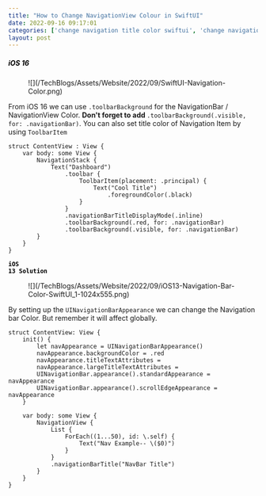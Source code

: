 ```yaml
---
title: "How to Change NavigationView Colour in SwiftUI"
date: 2022-09-16 09:17:01
categories: ['change navigation title color swiftui', 'change navigationView color swiftui', 'iOS', 'SwiftUI', 'swiftui ios 15 navigation bar color', 'swiftui navigation bar button color']
layout: post
---
```


<!-- wp:heading {"level":5} -->
<h5><mark style="background-color:rgba(0, 0, 0, 0)" class="has-inline-color has-ast-global-color-1-color">iOS 16</mark></h5>
<!-- /wp:heading -->

<!-- wp:image {"id":1421,"width":866,"height":261,"sizeSlug":"full","linkDestination":"none"} -->
<figure class="wp-block-image size-full is-resized">![](/TechBlogs/Assets/Website/2022/09/SwiftUI-Navigation-Color.png)</figure>
<!-- /wp:image -->

<!-- wp:paragraph -->
From iOS 16 we can use <code>.toolbarBackground</code> for the NavigationBar / NavigationView Color. <strong>Don't forget to add </strong><code>.toolbarBackground(.visible, for: .navigationBar)</code>. You can also set title color of Navigation Item by using <code>ToolbarItem</code>


<!-- /wp:paragraph -->

<!-- wp:code -->
<pre class="wp-block-code"><code lang="swift" class="language-swift">struct ContentView : View {
    var body: some View {
        NavigationStack {
            Text("Dashboard")
                .toolbar {
                    ToolbarItem(placement: .principal) {
                        Text("Cool Title")
                            .foregroundColor(.black)
                    }
                }
                .navigationBarTitleDisplayMode(.inline)
                .toolbarBackground(.red, for: .navigationBar)
                .toolbarBackground(.visible, for: .navigationBar)
        }
    }
}</code></pre>
<!-- /wp:code -->

<!-- wp:paragraph -->
<strong><code><mark style="background-color:rgba(0, 0, 0, 0)" class="has-inline-color has-ast-global-color-1-color">iOS 13 Solution </mark></code></strong>


<!-- /wp:paragraph -->

<!-- wp:media-text {"mediaId":1425,"mediaType":"image"} -->
<div class="wp-block-media-text alignwide is-stacked-on-mobile"><figure class="wp-block-media-text__media">![](/TechBlogs/Assets/Website/2022/09/iOS13-Navigation-Bar-Color-SwiftUI_1-1024x555.png)</figure><div class="wp-block-media-text__content"><!-- wp:paragraph {"placeholder":"Content…"} -->
By setting up the <code>UINavigationBarAppearance</code> we can change the Navigation bar Color. But remember it will affect globally.


<!-- /wp:paragraph --></div></div>
<!-- /wp:media-text -->

<!-- wp:code -->
<pre class="wp-block-code"><code lang="swift" class="language-swift">struct ContentView: View {    
    init() {
        let navAppearance = UINavigationBarAppearance()
        navAppearance.backgroundColor = .red
        navAppearance.titleTextAttributes = 
        navAppearance.largeTitleTextAttributes = 
        UINavigationBar.appearance().standardAppearance = navAppearance
        UINavigationBar.appearance().scrollEdgeAppearance = navAppearance
    }
    
    var body: some View {
        NavigationView {
            List {
                ForEach((1...50), id: \.self) {
                    Text("Nav Example-- \($0)")
                }
            }
            .navigationBarTitle("NavBar Title")
        }
    }
}</code></pre>
<!-- /wp:code -->